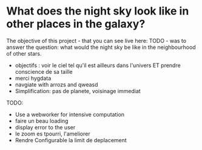 What does the night sky look like in other places in the galaxy?
===

The objective of this project - that you can see live here: TODO - was to answer the question: what would the night sky  be like in the neighbourhood of other stars.




 * objectifs : voir le ciel tel qu'il est ailleurs dans l'univers ET prendre conscience de sa taille
 * merci hygdata
 * navgiate with arrozs and qweasd
 * Simplification: pas de planete, voisinage immediat
 
TODO:

 * Use a webworker for intensive computation 
 * faire un beau loading
 * display error to the user
 * le zoom es tpourri, l'ameliorer 
 * Rendre Configurable la limit de deplacement 